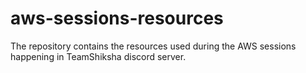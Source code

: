 # aws-sessions-resources
The repository contains the resources used during the AWS sessions happening in TeamShiksha discord server.
